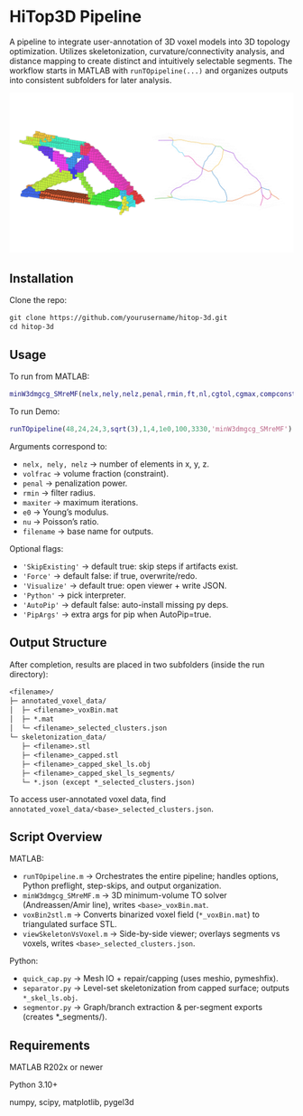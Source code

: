 # HiTop3D Pipeline

A pipeline to integrate user-annotation of 3D voxel models into 3D topology optimization. Utilizes skeletonization, curvature/connectivity analysis, and distance mapping to create distinct and intuitively selectable segments. The workflow starts in MATLAB with `runTOpipeline(...)` and organizes outputs into consistent subfolders for later analysis.


![Pipeline overview](img/skeleton.png)

## Installation

Clone the repo:

```
git clone https://github.com/yourusername/hitop-3d.git
cd hitop-3d
```

## Usage

To run from MATLAB:

```matlab
minW3dmgcg_SMreMF(nelx,nely,nelz,penal,rmin,ft,nl,cgtol,cgmax,compconst,filename)
```

To run Demo:

```matlab
runTOpipeline(48,24,24,3,sqrt(3),1,4,1e0,100,3330,'minW3dmgcg_SMreMF')
```

Arguments correspond to:


* ```nelx, nely, nelz``` → number of elements in x, y, z.
* ```volfrac``` → volume fraction (constraint).
* ```penal``` → penalization power.
* ```rmin``` → filter radius.
* ```maxiter``` → maximum iterations.
* ```e0``` → Young’s modulus.
* ```nu``` → Poisson’s ratio.
* ```filename``` → base name for outputs.


Optional flags:

* ```'SkipExisting'``` → default true: skip steps if artifacts exist.
* ```'Force'``` → default false: if true, overwrite/redo.
* ```'Visualize'``` → default true: open viewer + write JSON.
* ```'Python'``` → pick interpreter.
* ```'AutoPip'``` → default false: auto-install missing py deps.
* ```'PipArgs'``` → extra args for pip when AutoPip=true.


## Output Structure

After completion, results are placed in two subfolders (inside the run directory):

```
<filename>/
├─ annotated_voxel_data/
│  ├─ <filename>_voxBin.mat
│  ├─ *.mat                   
│  └─ <filename>_selected_clusters.json
└─ skeletonization_data/
   ├─ <filename>.stl
   ├─ <filename>_capped.stl
   ├─ <filename>_capped_skel_ls.obj
   ├─ <filename>_capped_skel_ls_segments/ 
   └─ *.json (except *_selected_clusters.json)

```

To access user-annotated voxel data, find ```annotated_voxel_data/<base>_selected_clusters.json```.

## Script Overview

MATLAB:

* ```runTOpipeline.m``` → Orchestrates the entire pipeline; handles options, Python preflight, step-skips, and output organization.
* ```minW3dmgcg_SMreMF.m``` → 3D minimum-volume TO solver (Andreassen/Amir line), writes ```<base>_voxBin.mat```.
* ```voxBin2stl.m``` → Converts binarized voxel field (```*_voxBin.mat```) to triangulated surface STL.
* ```viewSkeletonVsVoxel.m``` → Side-by-side viewer; overlays segments vs voxels, writes ```<base>_selected_clusters.json```.

Python:

* ```quick_cap.py``` → Mesh IO + repair/capping (uses meshio, pymeshfix).
* ```separator.py``` → Level-set skeletonization from capped surface; outputs ```*_skel_ls.obj```.
* ```segmentor.py``` → Graph/branch extraction & per-segment exports (creates *_segments/).

## Requirements

MATLAB R202x or newer

Python 3.10+

numpy, scipy, matplotlib, pygel3d
